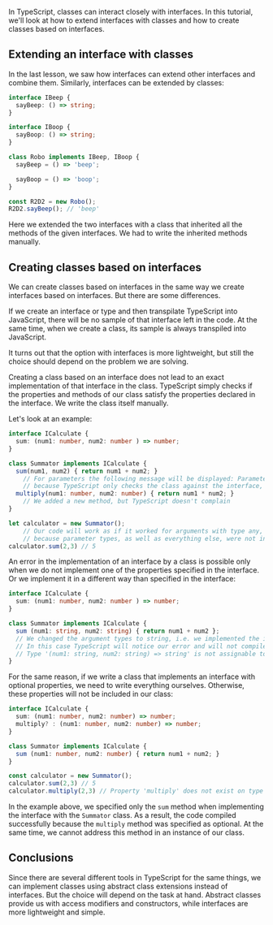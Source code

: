 
In TypeScript, classes can interact closely with interfaces. In this tutorial, we'll look at how to extend interfaces with classes and how to create classes based on interfaces.

## Extending an interface with classes

In the last lesson, we saw how interfaces can extend other interfaces and combine them. Similarly, interfaces can be extended by classes:

```typescript
interface IBeep {
  sayBeep: () => string;
}

interface IBoop {
  sayBoop: () => string;
}

class Robo implements IBeep, IBoop {
  sayBeep = () => 'beep';

  sayBoop = () => 'boop';
}

const R2D2 = new Robo();
R2D2.sayBeep(); // 'beep'
```

Here we extended the two interfaces with a class that inherited all the methods of the given interfaces. We had to write the inherited methods manually.

## Creating classes based on interfaces

We can create classes based on interfaces in the same way we create interfaces based on interfaces. But there are some differences.

If we create an interface or type and then transpilate TypeScript into JavaScript, there will be no sample of that interface left in the code. At the same time, when we create a class, its sample is always transpiled into JavaScript.

It turns out that the option with interfaces is more lightweight, but still the choice should depend on the problem we are solving.

Creating a class based on an interface does not lead to an exact implementation of that interface in the class. TypeScript simply checks if the properties and methods of our class satisfy the properties declared in the interface. We write the class itself manually.

Let's look at an example:

```typescript
interface ICalculate {
  sum: (num1: number, num2: number ) => number;
}

class Summator implements ICalculate {
  sum(num1, num2) { return num1 + num2; }
    // For parameters the following message will be displayed: Parameter 'num1'/'num2' implicitly has an 'any' type,
    // because TypeScript only checks the class against the interface, but does not fully inherit from it.
  multiply(num1: number, num2: number) { return num1 * num2; }
    // We added a new method, but TypeScript doesn't complain
}

let calculator = new Summator();
    // Our code will work as if it worked for arguments with type any,
    // because parameter types, as well as everything else, were not inherited by the class when the interface was implemented
calculator.sum(2,3) // 5
```

An error in the implementation of an interface by a class is possible only when we do not implement one of the properties specified in the interface. Or we implement it in a different way than specified in the interface:

```typescript
interface ICalculate {
  sum: (num1: number, num2: number ) => number;
}

class Summator implements ICalculate {
  sum (num1: string, num2: string) { return num1 + num2 };
  // We changed the argument types to string, i.e. we implemented the interface incorrectly
  // In this case TypeScript will notice our error and will not compile:
  // Type '(num1: string, num2: string) => string' is not assignable to type '(num1: number, num2: number) => number'.
}
```

For the same reason, if we write a class that implements an interface with optional properties, we need to write everything ourselves. Otherwise, these properties will not be included in our class:

```typescript
interface ICalculate {
  sum: (num1: number, num2: number) => number;
  multiply? : (num1: number, num2: number) => number;
}

class Summator implements ICalculate {
  sum (num1: number, num2: number) { return num1 + num2; }
}

const calculator = new Summator();
calculator.sum(2,3) // 5
calculator.multiply(2,3) // Property 'multiply' does not exist on type 'Summator'.
```

In the example above, we specified only the `sum` method when implementing the interface with the `Summator` class. As a result, the code compiled successfully because the `multiply` method was specified as optional. At the same time, we cannot address this method in an instance of our class.

## Conclusions

Since there are several different tools in TypeScript for the same things, we can implement classes using abstract class extensions instead of interfaces. But the choice will depend on the task at hand. Abstract classes provide us with access modifiers and constructors, while interfaces are more lightweight and simple.
